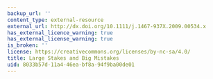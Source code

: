 ```yaml
---
backup_url: ''
content_type: external-resource
external_url: http://dx.doi.org/10.1111/j.1467-937X.2009.00534.x
has_external_licence_warning: true
has_external_license_warning: true
is_broken: ''
license: https://creativecommons.org/licenses/by-nc-sa/4.0/
title: Large Stakes and Big Mistakes
uid: 8033b57d-11a4-46ea-bf8a-94f9ba00de01
---
```

